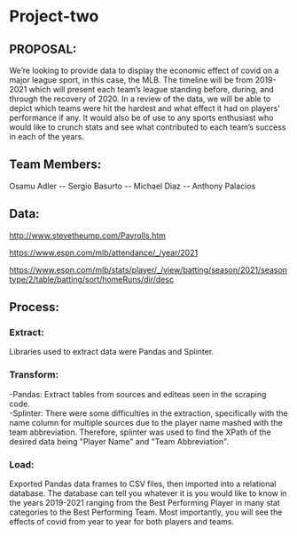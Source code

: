 # Project-two

## **PROPOSAL**:
We’re looking to provide data to display the economic effect of covid on a major league sport, in this case, the MLB.  The timeline will be from 2019-2021 which will present each team’s league standing before, during, and through the recovery of 2020.  In a review of the data, we will be able to depict which teams were hit the hardest and what effect it had on players' performance if any.  It would also be of use to any sports enthusiast who would like to crunch stats and see what contributed to each team’s success in each of the years.


## Team Members: <br>
Osamu Adler -- Sergio Basurto -- Michael Diaz -- Anthony Palacios



## Data:
http://www.stevetheump.com/Payrolls.htm

https://www.espn.com/mlb/attendance/_/year/2021

https://www.espn.com/mlb/stats/player/_/view/batting/season/2021/seasontype/2/table/batting/sort/homeRuns/dir/desc



## Process:
### Extract:
Libraries used to extract data were Pandas and Splinter.

### Transform:
-Pandas: Extract tables from sources and editeas seen in the scraping code.  
-Splinter: There were some difficulties in the extraction, specifically with the name column for multiple sources due to the player name mashed with the team abbreviation.  Therefore, splinter was used to find the XPath of the desired data being "Player Name" and "Team Abbreviation".

### Load:
Exported Pandas data frames to CSV files, then imported into a relational database.  The database can tell you whatever it is you would like to know in the years 2019-2021 ranging from the Best Performing Player in many stat categories to the Best Performing Team.  Most importantly, you will see the effects of covid from year to year for both players and teams.



